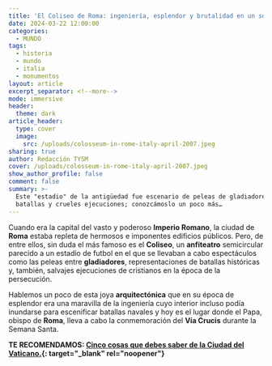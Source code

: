 ```yaml
---
title: 'El Coliseo de Roma: ingeniería, esplendor y brutalidad en un solo edificio'
date: 2024-03-22 12:00:00
categories:
  - MUNDO
tags:
  - historia
  - mundo
  - italia
  - monumentos
layout: article
excerpt_separator: <!--more-->
mode: immersive
header:
  theme: dark
article_header:
  type: cover
  image:
    src: /uploads/colosseum-in-rome-italy-april-2007.jpeg
sharing: true
author: Redacción TYSM
cover: /uploads/colosseum-in-rome-italy-april-2007.jpeg
show_author_profile: false
comment: false
summary: >-
  Este "estadio" de la antigüedad fue escenario de peleas de gladiadores,
  batallas y crueles ejecuciones; conozcámoslo un poco más…
---
```

Cuando era la capital del vasto y poderoso **Imperio Romano**, la ciudad de **Roma** estaba repleta de hermosos e imponentes edificios públicos. Pero, de entre ellos, sin duda el más famoso es el **Coliseo**, un **anfiteatro** semicircular parecido a un estadio de futbol en el que se llevaban a cabo espectáculos como las peleas entre **gladiadores**, representaciones de batallas históricas y, también, salvajes ejecuciones de cristianos en la época de la persecución.

Hablemos un poco de esta joya **arquitectónica** que en su época de esplendor era una maravilla de la ingeniería cuyo interior incluso podía inundarse para escenificar batallas navales y hoy es el lugar donde el Papa, obispo de **Roma**, lleva a cabo la conmemoración del **Vía Crucis** durante la Semana Santa.

**TE RECOMENDAMOS: [Cinco cosas que debes saber de la Ciudad del Vaticano.](https://blog.tonoysumariachi.com/mundo/2022/07/29/cinco-cosas-que-debes-saber-acerca-de-el-vaticano.html){: target="_blank" rel="noopener"}**